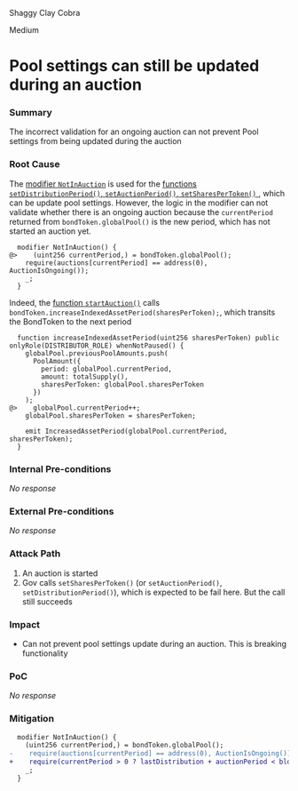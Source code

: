 Shaggy Clay Cobra

Medium

# Pool settings can still be updated during an auction

### Summary

The incorrect validation for an ongoing auction can not prevent Pool settings from being updated during the auction

### Root Cause

The [modifier `NotInAuction`](https://github.com/sherlock-audit/2024-12-plaza-finance/blob/main/plaza-evm/src/Pool.sol#L747-L754) is used for the [functions `setDistributionPeriod()`, `setAuctionPeriod()`, `setSharesPerToken()` ](https://github.com/sherlock-audit/2024-12-plaza-finance/blob/main/plaza-evm/src/Pool.sol#L642-L668), which can be update pool settings. However, the logic in the modifier can not validate whether there is an ongoing auction because the `currentPeriod` returned from `bondToken.globalPool()` is the new period, which has not started an auction yet.
```solidity
  modifier NotInAuction() {
@>    (uint256 currentPeriod,) = bondToken.globalPool();
    require(auctions[currentPeriod] == address(0), AuctionIsOngoing());
    _;
  }
```
Indeed, the [function `startAuction()`](https://github.com/sherlock-audit/2024-12-plaza-finance/blob/main/plaza-evm/src/Pool.sol#L530-L571) calls `bondToken.increaseIndexedAssetPeriod(sharesPerToken);`, which transits the BondToken to the next period
```solidity
  function increaseIndexedAssetPeriod(uint256 sharesPerToken) public onlyRole(DISTRIBUTOR_ROLE) whenNotPaused() {
    globalPool.previousPoolAmounts.push(
      PoolAmount({
        period: globalPool.currentPeriod,
        amount: totalSupply(),
        sharesPerToken: globalPool.sharesPerToken
      })
    );
@>    globalPool.currentPeriod++;
    globalPool.sharesPerToken = sharesPerToken;

    emit IncreasedAssetPeriod(globalPool.currentPeriod, sharesPerToken);
  }
```

### Internal Pre-conditions

_No response_

### External Pre-conditions

_No response_

### Attack Path

1. An auction is started
2. Gov calls `setSharesPerToken()` (or `setAuctionPeriod()`, `setDistributionPeriod()`), which is expected to be fail here. But the call still succeeds

### Impact

- Can not prevent pool settings update during an auction. This is breaking functionality

### PoC

_No response_

### Mitigation

```diff
  modifier NotInAuction() {
    (uint256 currentPeriod,) = bondToken.globalPool();
-    require(auctions[currentPeriod] == address(0), AuctionIsOngoing());
+    require(currentPeriod > 0 ? lastDistribution + auctionPeriod < block.timestamp : auctions[currentPeriod] == address(0), AuctionIsOngoing());
    _;
  }
```